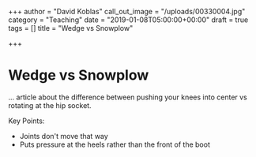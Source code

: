 +++
author = "David Koblas"
call_out_image = "/uploads/00330004.jpg"
category = "Teaching"
date = "2019-01-08T05:00:00+00:00"
draft = true
tags = []
title = "Wedge vs Snowplow"

+++
# Wedge vs Snowplow

... article about the difference between pushing your knees into center vs rotating at the hip socket.

Key Points: 

* Joints don't move that way
* Puts pressure at the heels rather than the front of the boot